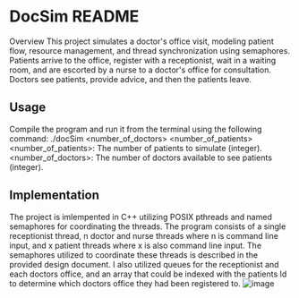 # DocSim README

Overview
This project simulates a doctor's office visit, modeling patient flow, resource management, and thread synchronization using semaphores. Patients arrive to the office, register with a receptionist, wait in a waiting room, and are escorted by a nurse to a doctor's office for consultation. Doctors see patients, provide advice, and then the patients leave.


## Usage
Compile the program and run it from the terminal using the following command:
        ./docSim  <number_of_doctors> <number_of_patients>
        <number_of_patients>: The number of patients to simulate (integer).
        <number_of_doctors>: The number of doctors available to see patients (integer). 
    
## Implementation
The project is imlempented in C++ utilizing POSIX pthreads and named semaphores for coordinating the threads. The program consists of a single receptionist thread, n doctor and nurse threads where n is command line input, and x patient threads where x is also command line input. The semaphores utilized to coordinate these threads is described in the provided design document. I also utilized queues for the receptionist and each doctors office, and an array that could be indexed with the patients Id to determine which doctors office they had been registered to. ![image](https://github.com/Stanton-Brown/DocSim/assets/50224987/e8335d6f-0451-40c0-92af-b474d2b23963)

























